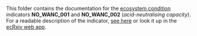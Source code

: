 This folder contains the documentation for the [ecosystem condition](https://github.com/NINAnor/ecRxiv) indicators **NO_WANC_001** and **NO_WANC_002** (*acid-neutralising capacity*). 
For a readable description of the indicator, [see here](https://raw.githack.com/NINAnor/ecRxiv/main/indicators/NO_WANC_001_002/R/NO_WANC_001_002.html) or look it up in the [ecRxiv web app](https://view.nina.no/ecRxiv/).
